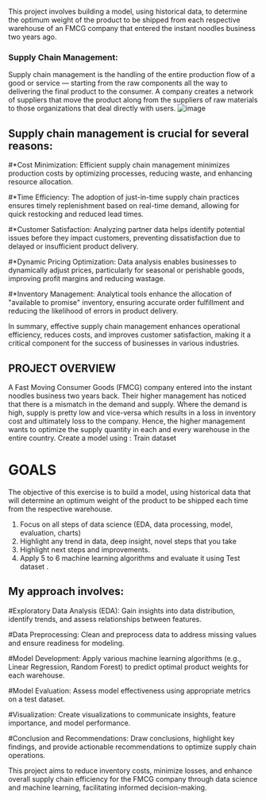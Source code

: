 
This project involves building a model, using historical data, to determine the optimum weight of the product to be shipped from each respective warehouse of an FMCG company that entered the instant noodles business two years ago.
### Supply Chain Management:
Supply chain management is the handling of the entire production flow of a good or service — starting from the raw components all the way to delivering the final product to the consumer. A company creates a network of suppliers  that move the product along from the suppliers of raw materials to those organizations that deal directly with users.
![image](https://github.com/anushree6749/capstoneproject_ML_Anushree/assets/138094071/09b0ac97-0388-4c54-8824-0ec8050f8906)

##  Supply chain management is crucial for several reasons:

#*Cost Minimization: 
Efficient supply chain management minimizes production costs by optimizing processes, reducing waste, and enhancing resource allocation.

#*Time Efficiency: 
The adoption of just-in-time supply chain practices ensures timely replenishment based on real-time demand, allowing for quick restocking and reduced lead times.

#*Customer Satisfaction: 
Analyzing partner data helps identify potential issues before they impact customers, preventing dissatisfaction due to delayed or insufficient product delivery.

#*Dynamic Pricing Optimization: 
Data analysis enables businesses to dynamically adjust prices, particularly for seasonal or perishable goods, improving profit margins and reducing wastage.

#*Inventory Management:
Analytical tools enhance the allocation of "available to promise" inventory, ensuring accurate order fulfillment and reducing the likelihood of errors in product delivery.

In summary, effective supply chain management enhances operational efficiency, reduces costs, and improves customer satisfaction, making it a critical component for the success of businesses in various industries.

## PROJECT OVERVIEW
A Fast Moving Consumer Goods (FMCG) company entered into the instant noodles business two
years back. Their higher management has noticed that there is a mismatch in the demand and
supply. Where the demand is high, supply is pretty low and vice-versa which results in a loss in
inventory cost and ultimately loss to the company. Hence, the higher management wants to
optimize the supply quantity in each and every warehouse in the entire country.
Create a model using : Train dataset
# GOALS
The objective of this exercise is to build a model, using historical data that will determine an
optimum weight of the product to be shipped each time from the respective warehouse.
1. Focus on all steps of data science (EDA, data processing, model, evaluation, charts)
2. Highlight any trend in data, deep insight, novel steps that you take
3. Highlight next steps and improvements.
4. Apply 5 to 6 machine learning algorithms and evaluate it using Test dataset .


## My approach involves:

#Exploratory Data Analysis (EDA): 
Gain insights into data distribution, identify trends, and assess relationships between features.

#Data Preprocessing:
Clean and preprocess data to address missing values and ensure readiness for modeling.

#Model Development:
Apply various machine learning algorithms (e.g., Linear Regression, Random Forest) to predict optimal product weights for each warehouse.

#Model Evaluation:
Assess model effectiveness using appropriate metrics on a test dataset.

#Visualization:
Create visualizations to communicate insights, feature importance, and model performance.

#Conclusion and Recommendations: 
Draw conclusions, highlight key findings, and provide actionable recommendations to optimize supply chain operations.

This project aims to reduce inventory costs, minimize losses, and enhance overall supply chain efficiency for the FMCG company through data science and machine learning, facilitating informed decision-making.

